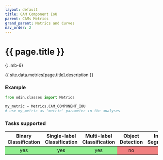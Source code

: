 ```yaml
---
layout: default
title: CAM Component IoU
parent: CAMs Metrics
grand_parent: Metrics and Curves
nav_order: 2
---
```


# {{ page.title }}
{: .mb-6}

{{ site.data.metrics[page.title].description }}

### Example
```py
from odin.classes import Metrics

my_metric = Metrics.CAM_COMPONENT_IOU
# use my_metric as 'metric' parameter in the analyses
```

### Tasks supported
<table>
  <thead>
    <tr class="header">
      <th>Binary Classification</th>
      <th>Single-label Classification</th>
      <th>Multi-label Classification</th>
      <th>Object Detection</th>
      <th>Instance Segmentation</th>
    </tr>
  </thead>
  <tbody>
    <tr style="text-align:center;">
      <td style="background:lightgreen;">yes</td>
      <td style="background:lightgreen;">yes</td>
      <td style="background:lightgreen;">yes</td>
      <td style="background:lightcoral;">no</td>
      <td style="background:lightcoral;">no</td>
    </tr>
  </tbody>
</table>

